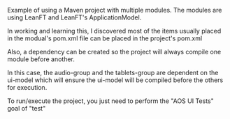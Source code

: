 Example of using a Maven project with multiple modules.
The modules are using LeanFT and LeanFT's ApplicationModel.

In working and learning this, I discovered most of the items usually placed in the modual's pom.xml file can be placed in the project's pom.xml

Also, a dependency can be created so the project will always compile one module before another.

In this case, the audio-group and the tablets-group are dependent on the ui-model which will ensure the ui-model will be compiled before the others for execution.

To run/execute the project, you just need to perform the "AOS UI Tests" goal of "test"